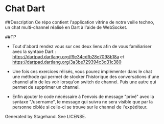 # Chat Dart

##Description
Ce répo contient l'application vitrine de notre veille techno, un chat multi-channel réalisé en Dart à l'aide de WebSocket.

##TP

 - Tout d'abord rendez vous sur ces deux liens afin de vous familiariser avec la syntaxe Dart : https://dartpad.dartlang.org/f9e34cdfb28e7098b18a et https://dartpad.dartlang.org/3a3be729394c3d31c380
 
 - Une fois ces exercices rélisés, vous pourez implémenter dans le chat une méthode qui permet de stocker l'historique des conversations d'une channel afin de les voir lorsqu'on switch de channel. Puis une autre qui permet de supprimer un channel.
 
 - Enfin ajouter le code nécéssaire à l'envois de message "privé" avec la syntaxe "/username", le message qui suivra ne sera visible que par la personne ciblée si celle-ci se trouve sur le channel de l'expéditeur.



Generated by Stagehand. See LICENSE.
